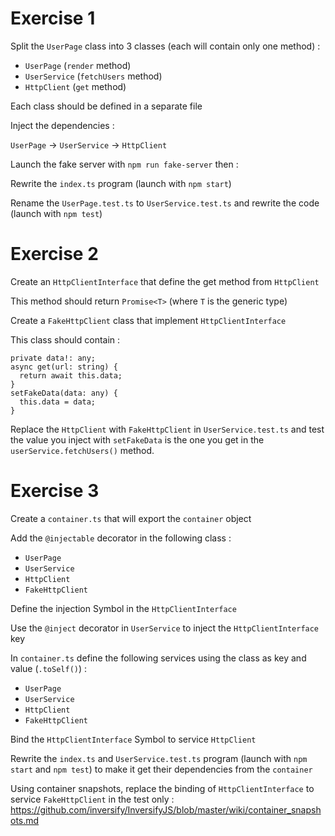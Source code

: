 # Exercise 1

Split the `UserPage` class into 3 classes (each will contain only one method) :

- `UserPage` (`render` method)
- `UserService` (`fetchUsers` method)
- `HttpClient` (`get` method)

Each class should be defined in a separate file

Inject the dependencies :

`UserPage` -> `UserService` -> `HttpClient`

Launch the fake server with `npm run fake-server` then :

Rewrite the `index.ts` program (launch with `npm start`)

Rename the `UserPage.test.ts` to `UserService.test.ts` and rewrite the code (launch with `npm test`)

# Exercise 2

Create an `HttpClientInterface` that define the get method from `HttpClient`

This method should return `Promise<T>` (where `T` is the generic type)

Create a `FakeHttpClient` class that implement `HttpClientInterface`

This class should contain :

```
private data!: any;
async get(url: string) {
  return await this.data;
}
setFakeData(data: any) {
  this.data = data;
}
```

Replace the `HttpClient` with `FakeHttpClient` in `UserService.test.ts` and test the value you inject with `setFakeData` is the one you get in the `userService.fetchUsers()` method.

# Exercise 3

Create a `container.ts` that will export the `container` object

Add the `@injectable` decorator in the following class :

- `UserPage`
- `UserService`
- `HttpClient`
- `FakeHttpClient`

Define the injection Symbol in the `HttpClientInterface`

Use the `@inject` decorator in `UserService` to inject the `HttpClientInterface` key

In `container.ts` define the following services using the class as key and value (`.toSelf()`) :

- `UserPage`
- `UserService`
- `HttpClient`
- `FakeHttpClient`

Bind the `HttpClientInterface` Symbol to service `HttpClient`

Rewrite the `index.ts` and `UserService.test.ts` program (launch with `npm start` and `npm test`) to make it get their dependencies from the `container`

Using container snapshots, replace the binding of `HttpClientInterface` to service `FakeHttpClient` in the test only :
https://github.com/inversify/InversifyJS/blob/master/wiki/container_snapshots.md

